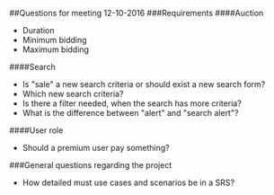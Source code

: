 ##Questions for meeting 12-10-2016
###Requirements
####Auction
 - Duration
 - Minimum bidding
 - Maximum bidding

####Search
 - Is "sale" a new search criteria or should exist a new search form?
 - Which new search criteria?
 - Is there a filter needed, when the search has more criteria?
 - What is the difference between "alert" and "search alert"?
 
####User role
 - Should a premium user pay something?
 
###General questions regarding the project
- How detailed must use cases and scenarios be in a SRS?
